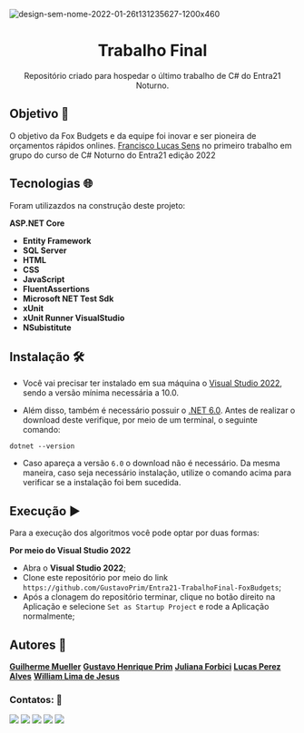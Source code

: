 ![design-sem-nome-2022-01-26t131235627-1200x460](https://user-images.githubusercontent.com/105084941/172011940-4cdc7594-5d71-4823-95c6-1d3cec75fe7e.png)

<h1 align="center">Trabalho Final</h1>
<p align="center">Repositório criado para hospedar o último trabalho de C# do Entra21 Noturno.</p>
  
## Objetivo :dart:

O objetivo da Fox Budgets e da equipe foi inovar e ser pioneira de orçamentos rápidos onlines. [Francisco Lucas Sens](https://github.com/franciscosens) no primeiro trabalho em grupo do curso de C# Noturno do Entra21 edição 2022

  
## Tecnologias :globe_with_meridians:

Foram utilizazdos na construção deste projeto:

<b>ASP.NET Core</b>
* <b>Entity Framework</b>
* <b>SQL Server</b>
* <b>HTML</b>
* <b>CSS</b>
* <b>JavaScript</b>
* <b>FluentAssertions</b>
* <b>Microsoft NET Test Sdk</b>
* <b>xUnit</b>
* <b>xUnit Runner VisualStudio</b>
* <b>NSubistitute</b>

## Instalação :hammer_and_wrench:

* Você vai precisar ter instalado em sua máquina o [Visual Studio 2022](https://visualstudio.microsoft.com/pt-br/downloads/), sendo a versão mínima necessária a 10.0.

* Além disso, também é necessário possuir o [.NET 6.0](https://dotnet.microsoft.com/en-us/download). Antes de realizar o download deste verifique, por meio de um terminal, o seguinte comando:
  
```
dotnet --version
```
  
* Caso apareça a versão `6.0` o download não é necessário. Da mesma maneira, caso seja necessário instalação, utilize o comando acima para verificar se a instalação foi bem sucedida.

  
## Execução :arrow_forward:

Para a execução dos algoritmos você pode optar por duas formas:
  
**Por meio do Visual Studio 2022**
  
* Abra o <b>Visual Studio 2022</b>;
* Clone este repositório por meio do link `https://github.com/GustavoPrim/Entra21-TrabalhoFinal-FoxBudgets`;
* Após a clonagem do repositório terminar, clique no botão direito na Aplicação e selecione `Set as Startup Project` e rode a Aplicação normalmente;
## Autores :busts_in_silhouette:
<b>[Guilherme Mueller](https://github.com/GuilhermeDMueller)</b>
<b>[Gustavo Henrique Prim](https://github.com/GustavoPrim)</b>
<b>[Juliana Forbici](https://github.com/JulianaForbici)</b>
<b>[Lucas Perez Alves](https://github.com/LucasPerezAlves)</b>
<b>[William Lima de Jesus](https://github.com/Willljdev)</b>


### Contatos: :hammer:

<div>
<a href="https://www.linkedin.com/in/gustavo-henrique-prim-22361a243/" target="_blank"><img src="https://img.shields.io/badge/-LinkedIn-%230077B5?style=for-the-badge&logo=linkedin&logoColor=white" target="_blank"></a>   
<a href="https://www.linkedin.com/in/william-lima-de-jesus-desenvolvedor/" target="_blank"><img src="https://img.shields.io/badge/-LinkedIn-%230077B5?style=for-the-badge&logo=linkedin&logoColor=white" target="_blank"></a>   
<a href="https://www.linkedin.com/in/guilherme-dzesigaleski-mueller2603/" target="_blank"><img src="https://img.shields.io/badge/-LinkedIn-%230077B5?style=for-the-badge&logo=linkedin&logoColor=white" target="_blank"></a>   
<a href="https://www.linkedin.com/in/juliana-forbici/" target="_blank"><img src="https://img.shields.io/badge/-LinkedIn-%230077B5?style=for-the-badge&logo=linkedin&logoColor=white" target="_blank"></a>   
<a href = "https://www.linkedin.com/in/lucas-perez-alves-86721a242/"><img src="https://img.shields.io/badge/-LinkedIn-%230077B5?style=for-the-badge&logo=linkedin&logoColor=white" target="_blank"></a>
<div>
    
